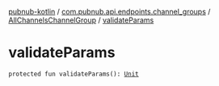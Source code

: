 [pubnub-kotlin](../../index.md) / [com.pubnub.api.endpoints.channel_groups](../index.md) / [AllChannelsChannelGroup](index.md) / [validateParams](./validate-params.md)

# validateParams

`protected fun validateParams(): `[`Unit`](https://kotlinlang.org/api/latest/jvm/stdlib/kotlin/-unit/index.html)